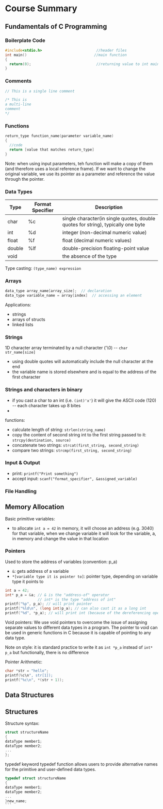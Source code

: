 # Course Summary

## Fundamentals of C Programming
### Boilerplate Code
```C
#include<stdio.h>                         //header files
int main()                               //main function
{
  return(0);                              //returning value to int main()
}
```

### Comments

```C
// This is a single line comment

/* This is
a multi-line
comment
*/
```

### Functions
```C
return_type function_name(parameter variable_name)
{
  //code
  return [value that matches return_type]
}
```
Note: when using input parameters, teh function will make a copy of them (and therefore uses a local reference frame). If we want to change the original variable, we use its pointer as a parameter and reference the value through the pointer.

### Data Types
| Type      | Format Specifier | Description |
| ----------- | ----------- | --------- |
| char      | %c       | single character(in single quotes, double quotes for string), typically one byte|
| int   | %d        | integer (non-decimal numeric value) |
| float | %f  | float (decimal numeric values) |
| double   | %lf | double-precision floating-point value |
| void      |      | the absence of the type |

Type casting:
`(type_name) expression` 

### Arrays
```C
data_type array_name[array_size];  // declaration
data_type variable_name = array[index]  // accessing an element 
```
Applications:
* strings
* arrays of structs
* linked lists

### Strings
1D character array terminated by a null character ('\0) -- `char str_name[size]`
* using double quotes will automatically include the null character at the end
* the variable name is stored elsewhere and is equal to the address of the first character

### Strings and characters in binary
* if you cast a char to an int (i.e. `(int)'x'`) it will give the ASCII code (120) -- each character takes up 8 bites
* 

functions:
* calculate length of string: `strlen(string_name)`
* copy the content of second string int to the first string passed to it: `strcpy(destination, source)`
* concatenate two strings: `strcat(first_string, second_string)`
* compare two strings: `strcmp(first_string, second_string)`


### Input & Output
* print: `printf("Print something")`
* accept input: `scanf("format_specifier", &assigned_variable)`

### File Handling


## Memory Allocation
Basic primitive variables:
* to allocate `int a = 42` in memory, it will choose an address (e.g. 3040) for that variable, when we change variable it will look for the variable, a, in memory and change the value in that location

### Pointers
Used to store the address of variables (convention: p_a)
* `&`: gets address of a variable
* `*[variable type it is pointer to]`: pointer type, depending on variable type it points to 
```C
int a = 42;
int* p_a = &a; // & is the "address-of" operator
               // int* is the type "address of int"
printf("%p", p_a); // will print pointer
printf("%ld\n", (long int)p_a); // can also cast it as a long int
printf("%d", *p_a); // will print int (because of the dereferencing operator *)
```

Void pointers: We use void pointers to overcome the issue of assigning separate values to different data types in a program. The pointer to void can be used in generic functions in C because it is capable of pointing to any data type.

Note on style: it is standard practice to write it as `int *p_a` instead of `int* p_a` but functionally, there is no difference

Pointer Arithmetic: 
```C
char *str = "hello";
printf(%c\n", str[1]);
printf("%c\n", *(str + 1));
```

## Data Structures

## Structures
Structure syntax:
```C
struct structureName 
{
dataType member1;
dataType member2;
...
};
```

typedef keyword
typedef function allows users to provide alternative names for the primitive and user-defined data types.
````C
typedef struct structureName 
{
dataType member1;
dataType member2;
...
}new_name;
```
